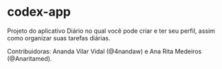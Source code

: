 # codex-app

Projeto do aplicativo Diário no qual você pode criar e ter seu perfil, assim como organizar suas tarefas diárias.

Contribuidoras: Ananda Vilar Vidal (@4nandaw) e Ana Rita Medeiros (@Anaritamed).
